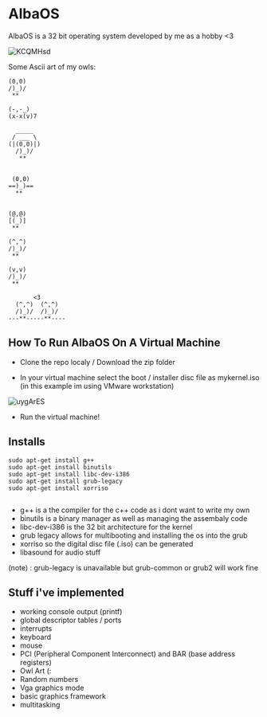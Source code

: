 # AlbaOS #
AlbaOS is a 32 bit operating system developed by me as a hobby <3

![KCQMHsd](https://github.com/CamH04/AlbaOS/assets/104907445/782c68b5-ff62-4646-909c-ddcfdfb60b8c)



Some Ascii art of my owls: 
```                
(0,0)
/)_)/
 **

(-,-_)
(x-x(v)7

  _____       
 / ___ \      
(|(0,0)|)     
  /)_)/       
   **


 (0,0)
==)_)==
  **


(@,@)
[(_)]
 **

(^,^)
/)_)/
 **

(v,v)
/)_)/
 **

       <3
  (^,^)  (^,^)
  /)_)/  /)_)/
---**-----**----
```

## How To Run AlbaOS On A Virtual Machine

+ Clone the repo localy / Download the zip folder

+ In your virtual machine select the boot / installer disc file as mykernel.iso (in this example im using VMware workstation)

![uygArES](https://github.com/CamH04/AlbaOS/assets/104907445/1d880cb5-9830-4ff1-b29e-3e346baa0a31)


+ Run the virtual machine!


## Installs

```
sudo apt-get install g++
sudo apt-get install binutils
sudo apt-get install libc-dev-i386
sudo apt-get install grub-legacy
sudo apt-get install xorriso


```

+ g++ is a the compiler for the c++ code as i dont want to write my own
+ binutils is a binary manager as well as managing the assembaly code
+ libc-dev-i386 is the 32 bit architecture for the kernel
+ grub legacy allows for multibooting and installing the os into the grub
+ xorriso so the digital disc file (.iso) can be generated
+ libasound for audio stuff

(note) : grub-legacy is unavailable but grub-common or grub2 will work fine


## Stuff i've implemented 
+ working console output (printf)
+ global descriptor tables / ports
+ interrupts
+ keyboard
+ mouse
+ PCI (Peripheral Component Interconnect) and BAR (base address registers) 
+ Owl Art (:
+ Random numbers
+ Vga graphics mode
+ basic graphics framework
+ multitasking
